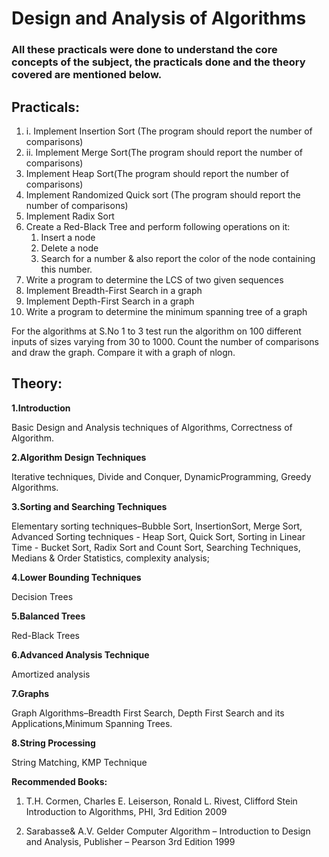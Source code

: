 # Design and Analysis of Algorithms
### All these practicals were done to understand the core concepts of the subject, the practicals done and the theory covered are mentioned below.   

## Practicals:

1. i. Implement Insertion Sort (The program should report the number of comparisons)
2. ii. Implement Merge Sort(The program should report the number of comparisons) 
3. Implement Heap Sort(The program should report the number of comparisons)
4. Implement Randomized Quick sort (The program should report the number of comparisons) 
5. Implement Radix Sort
6. Create a Red-Black Tree and perform following operations on it:
    1. Insert a node 
    2. Delete a node 
    3. Search for a number & also report the color of the node containing this number.
7. Write a program to determine the LCS of two given sequences
8. Implement Breadth-First Search in a graph
9. Implement Depth-First Search in a graph
10. Write a program to determine the minimum spanning tree of a graph

For the algorithms at S.No 1 to 3 test run the algorithm on 100 different inputs of sizes varying from 30 to 1000. Count the number of comparisons and draw the graph. Compare it with a graph of nlogn.





## Theory: 


**1.Introduction** 

Basic Design and Analysis techniques of Algorithms, Correctness of Algorithm.

**2.Algorithm Design Techniques** 

Iterative techniques, Divide and Conquer, DynamicProgramming, Greedy Algorithms.

**3.Sorting and Searching Techniques** 

Elementary sorting techniques–Bubble Sort, InsertionSort, Merge Sort, Advanced Sorting techniques - Heap Sort, Quick Sort, Sorting in Linear Time - Bucket Sort, Radix Sort and Count Sort, Searching Techniques, Medians & Order Statistics, complexity analysis;

**4.Lower Bounding Techniques** 

Decision Trees

**5.Balanced Trees** 

Red-Black Trees

**6.Advanced Analysis Technique** 

Amortized analysis

**7.Graphs** 

Graph Algorithms–Breadth First Search, Depth First Search and its Applications,Minimum Spanning Trees.

**8.String Processing** 

String Matching, KMP Technique

**Recommended Books:**

1. T.H. Cormen, Charles E. Leiserson, Ronald L. Rivest, Clifford Stein Introduction to Algorithms, PHI, 3rd Edition 2009

1. Sarabasse& A.V. Gelder Computer Algorithm – Introduction to Design and Analysis, Publisher – Pearson 3rd Edition 1999

